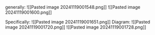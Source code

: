 generally:
	![[Pasted image 20241119001548.png]]
	![[Pasted image 20241119001600.png]]

Specifically:
	![[Pasted image 20241119001651.png]]
Diagram:
	![[Pasted image 20241119001720.png]]
	![[Pasted image 20241119001728.png]]
	